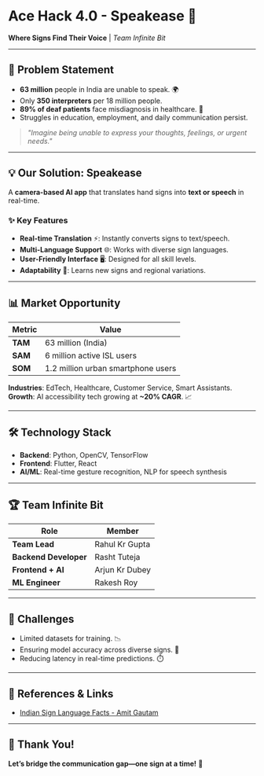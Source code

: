 # Ace Hack 4.0 - Speakease 🚀  
**Where Signs Find Their Voice** | *Team Infinite Bit*  

---

## 📌 Problem Statement  
- **63 million** people in India are unable to speak. 🌍  
- Only **350 interpreters** per 18 million people.  
- **89% of deaf patients** face misdiagnosis in healthcare. 🏥  
- Struggles in education, employment, and daily communication persist.  

> *"Imagine being unable to express your thoughts, feelings, or urgent needs."*  

---

## 💡 Our Solution: **Speakease**  
A **camera-based AI app** that translates hand signs into **text or speech** in real-time.  

### ✨ Key Features  
- **Real-time Translation** ⚡: Instantly converts signs to text/speech.  
- **Multi-Language Support** 🌐: Works with diverse sign languages.  
- **User-Friendly Interface** 🖥️: Designed for all skill levels.  
- **Adaptability** 🤖: Learns new signs and regional variations.  

---

## 📊 Market Opportunity  
| Metric       | Value                          |  
|--------------|--------------------------------|  
| **TAM**      | 63 million (India)             |  
| **SAM**      | 6 million active ISL users     |  
| **SOM**      | 1.2 million urban smartphone users |  

**Industries**: EdTech, Healthcare, Customer Service, Smart Assistants.  
**Growth**: AI accessibility tech growing at **~20% CAGR**. 📈  

---

## 🛠️ Technology Stack  
- **Backend**: Python, OpenCV, TensorFlow  
- **Frontend**: Flutter, React  
- **AI/ML**: Real-time gesture recognition, NLP for speech synthesis  

---

## 🏆 Team Infinite Bit  
| Role                | Member            |  
|---------------------|-------------------|  
| **Team Lead**       | Rahul Kr Gupta    |  
| **Backend Developer** | Rasht Tuteja     |  
| **Frontend + AI**   | Arjun Kr Dubey    |  
| **ML Engineer**     | Rakesh Roy        |  

---

## 🚧 Challenges  
- Limited datasets for training. 📉  
- Ensuring model accuracy across diverse signs. 🎯  
- Reducing latency in real-time predictions. ⏱️  

---

## 🔗 References & Links  
- [Indian Sign Language Facts - Amit Gautam](https://www.linkedin.com/pulse/indian-sign-language-facts-amit-gautam)  
 

---

## 🙏 Thank You!  
**Let’s bridge the communication gap—one sign at a time!** 🤟  
